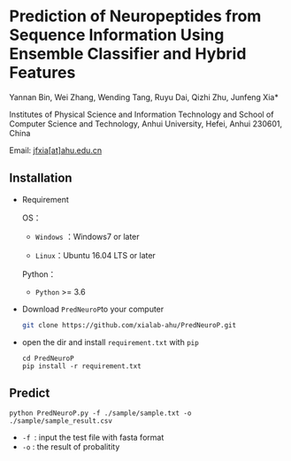 # Prediction of Neuropeptides from Sequence Information Using Ensemble Classifier and Hybrid Features

Yannan Bin, Wei Zhang, Wending Tang, Ruyu Dai, Qizhi Zhu, Junfeng Xia*  

Institutes of Physical Science and Information Technology and School of Computer Science and Technology, Anhui University, Hefei, Anhui 230601, China

Email: [jfxia[at]ahu.edu.cn](mailto:jfxia@ahu.edu.cn)



## Installation

- Requirement
  
  OS：
  
  - `Windows` ：Windows7 or later
  
  - `Linux`：Ubuntu 16.04 LTS or later
  
  Python：
  
  - `Python` >= 3.6
  
- Download `PredNeuroP`to your computer

  ```bash
  git clone https://github.com/xialab-ahu/PredNeuroP.git
  ```

- open the dir and install `requirement.txt` with `pip`

  ```
  cd PredNeuroP
  pip install -r requirement.txt
  ```

## Predict 

```shell
python PredNeuroP.py -f ./sample/sample.txt -o ./sample/sample_result.csv
```

- `-f `: input the test file with fasta format
- `-o` : the result of probalitity 